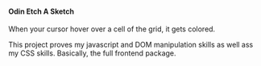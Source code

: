 #### Odin Etch A Sketch

When your cursor hover over a cell of the grid, it gets colored.

This project proves my javascript and DOM manipulation skills as well ass my CSS skills. Basically, the full frontend package.